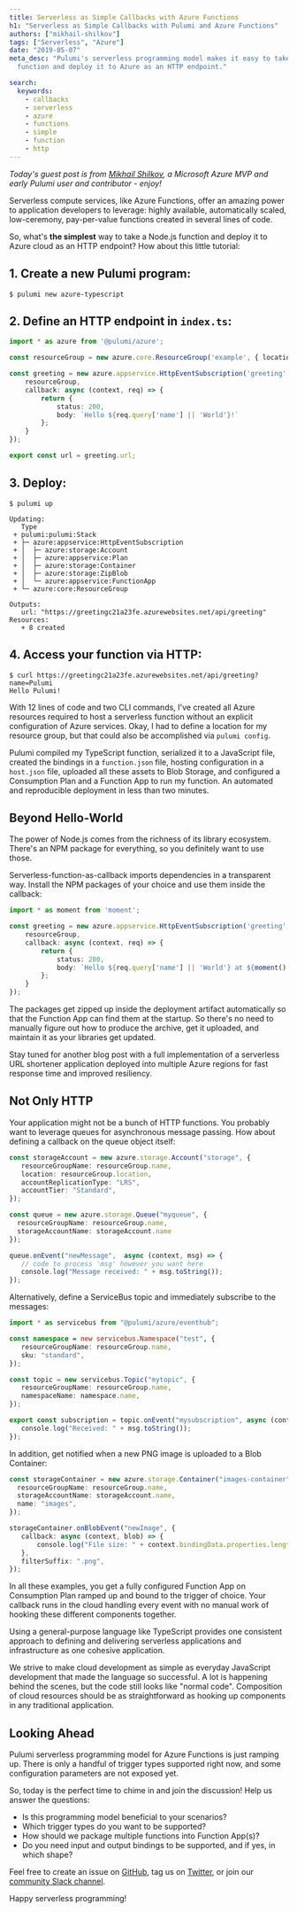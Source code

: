 ```yaml
---
title: Serverless as Simple Callbacks with Azure Functions
h1: "Serverless as Simple Callbacks with Pulumi and Azure Functions"
authors: ["mikhail-shilkov"]
tags: ["Serverless", "Azure"]
date: "2019-05-07"
meta_desc: "Pulumi's serverless programming model makes it easy to take a Node.js
  function and deploy it to Azure as an HTTP endpoint."

search:
  keywords:
    - callbacks
    - serverless
    - azure
    - functions
    - simple
    - function
    - http
---
```


_Today's guest post is from [Mikhail Shilkov](https://mikhail.io/), a
Microsoft Azure MVP and early Pulumi user and contributor - enjoy!_

Serverless compute services, like Azure Functions, offer an amazing
power to application developers to leverage: highly available,
automatically scaled, low-ceremony, pay-per-value functions created in
several lines of code.
<!--more-->

So, what's **the simplest** way to take a Node.js function and deploy it
to Azure cloud as an HTTP endpoint? How about this little tutorial:

## 1. Create a new Pulumi program:

    $ pulumi new azure-typescript

## 2. Define an HTTP endpoint in `index.ts`:

```typescript
import * as azure from '@pulumi/azure';

const resourceGroup = new azure.core.ResourceGroup('example', { location: 'West US' });

const greeting = new azure.appservice.HttpEventSubscription('greeting', {
    resourceGroup,
    callback: async (context, req) => {
        return {
            status: 200,
            body: `Hello ${req.query['name'] || 'World'}!`
        };
    }
});

export const url = greeting.url;
```

## 3. Deploy:

    $ pulumi up
     
    Updating:
       Type
     + pulumi:pulumi:Stack
     + ├─ azure:appservice:HttpEventSubscription
     + │  ├─ azure:storage:Account
     + │  ├─ azure:appservice:Plan
     + │  ├─ azure:storage:Container
     + │  ├─ azure:storage:ZipBlob
     + │  └─ azure:appservice:FunctionApp
     + └─ azure:core:ResourceGroup
     
    Outputs:
       url: "https://greetingc21a23fe.azurewebsites.net/api/greeting"
    Resources:
       + 8 created

## 4. Access your function via HTTP:

    $ curl https://greetingc21a23fe.azurewebsites.net/api/greeting?name=Pulumi
    Hello Pulumi!

With 12 lines of code and two CLI commands, I've created all Azure
resources required to host a serverless function without an explicit
configuration of Azure services. Okay, I had to define a location for my
resource group, but that could also be accomplished via `pulumi config`.

Pulumi compiled my TypeScript function, serialized it to a JavaScript
file, created the bindings in a `function.json` file, hosting
configuration in a `host.json` file, uploaded all these assets to Blob
Storage, and configured a Consumption Plan and a Function App to run my
function. An automated and reproducible deployment in less than two
minutes.

## Beyond Hello-World

The power of Node.js comes from the richness of its library ecosystem.
There's an NPM package for everything, so you definitely want to use
those.

Serverless-function-as-callback imports dependencies in a transparent
way. Install the NPM packages of your choice and use them inside the
callback:

```typescript
import * as moment from 'moment';

const greeting = new azure.appservice.HttpEventSubscription('greeting', {
    resourceGroup,
    callback: async (context, req) => {
        return {
            status: 200,
            body: `Hello ${req.query['name'] || 'World'} at ${moment().format('LLLL')}!`
        };
    }
});
```

The packages get zipped up inside the deployment artifact automatically
so that the Function App can find them at the startup. So there's no
need to manually figure out how to produce the archive, get it uploaded,
and maintain it as your libraries get updated.

Stay tuned for another blog post with a full implementation of a
serverless URL shortener application deployed into multiple Azure
regions for fast response time and improved resiliency.

## Not Only HTTP

Your application might not be a bunch of HTTP functions. You probably
want to leverage queues for asynchronous message passing. How about
defining a callback on the queue object itself:

```typescript
const storageAccount = new azure.storage.Account("storage", {
   resourceGroupName: resourceGroup.name,
   location: resourceGroup.location,
   accountReplicationType: "LRS",
   accountTier: "Standard",
});

const queue = new azure.storage.Queue("myqueue", {
  resourceGroupName: resourceGroup.name,
  storageAccountName: storageAccount.name
});

queue.onEvent("newMessage",  async (context, msg) => {
   // code to process 'msg' however you want here
   console.log("Message received: " + msg.toString());
});
```

Alternatively, define a ServiceBus topic and immediately subscribe to
the messages:

```typescript
import * as servicebus from "@pulumi/azure/eventhub";

const namespace = new servicebus.Namespace("test", {
   resourceGroupName: resourceGroup.name,
   sku: "standard",
});

const topic = new servicebus.Topic("mytopic", {
   resourceGroupName: resourceGroup.name,
   namespaceName: namespace.name,
});

export const subscription = topic.onEvent("mysubscription", async (context, msg) => {
   console.log("Received: " + msg.toString());
});
```

In addition, get notified when a new PNG image is uploaded to a Blob
Container:

```typescript
const storageContainer = new azure.storage.Container("images-container", {
  resourceGroupName: resourceGroup.name,
  storageAccountName: storageAccount.name,
  name: "images",
});

storageContainer.onBlobEvent("newImage", {
   callback: async (context, blob) => {
       console.log("File size: " + context.bindingData.properties.length);
   },
   filterSuffix: ".png",
});
```

In all these examples, you get a fully configured Function App on
Consumption Plan ramped up and bound to the trigger of choice. Your
callback runs in the cloud handling every event with no manual work of
hooking these different components together.

Using a general-purpose language like TypeScript provides one consistent
approach to defining and delivering serverless applications and
infrastructure as one cohesive application.

We strive to make cloud development as simple as everyday JavaScript
development that made the language so successful. A lot is happening
behind the scenes, but the code still looks like "normal code".
Composition of cloud resources should be as straightforward as hooking
up components in any traditional application.

## Looking Ahead

Pulumi serverless programming model for Azure Functions is just ramping
up. There is only a handful of trigger types supported right now, and
some configuration parameters are not exposed yet.

So, today is the perfect time to chime in and join the discussion! Help
us answer the questions:

- Is this programming model beneficial to your scenarios?
- Which trigger types do you want to be supported?
- How should we package multiple functions into Function App(s)?
- Do you need input and output bindings to be supported, and if yes,
  in which shape?

Feel free to create an issue on
[GitHub](https://github.com/pulumi/pulumi-azure/), tag us on
[Twitter](https://twitter.com/PulumiCorp), or join our
[community Slack channel](https://slack.pulumi.com/).

Happy serverless programming!
